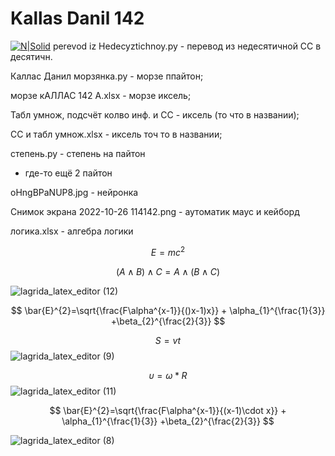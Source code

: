 # Kallas Danil 142
[![N|Solid](https://www.meteorologiaenred.com/wp-content/uploads/2021/07/mar-caribe.jpg)](https://pythonru.com/)
perevod iz Hedecyztichnoy.py - перевод из недесятичной СС в десятичн.

Каллас Данил морзянка.py - морзе ппайтон;

морзе кАЛЛАС 142 А.xlsx - морзе иксель;  

Табл умнож, подсчёт колво инф. и СС - иксель (то что в названии);

СС и табл умнож.xlsx - иксель точ то в названии;

cтепень.py - cтепень на пайтон

- где-то ещё 2 пайтон

oHngBPaNUP8.jpg - нейронка

Снимок экрана 2022-10-26 114142.png - аутоматик маус и кейборд

логика.xlsx - алгебра логики

$$ E=mc^2 $$

$$ (A\wedge B)\wedge C = A \wedge (B \wedge C) $$

![lagrida_latex_editor (12)](https://user-images.githubusercontent.com/114554646/200735667-df152559-df26-44c0-b7ee-182ade37c377.png)

$$ \bar{E}^{2}=\sqrt{\frac{F\alpha^{x-1}}{()x-1)x}} + \alpha_{1}^{\frac{1}{3}} +\beta_{2}^{\frac{2}{3}} $$



$$ S=vt $$
![lagrida_latex_editor (9)](https://user-images.githubusercontent.com/114554646/200734999-9d7ae14c-ca0b-4a74-a79a-a583f5b71e4a.png)

$$ \upsilon=\omega *R $$
![lagrida_latex_editor (11)](https://user-images.githubusercontent.com/114554646/200735405-4411bb22-abf8-448f-974f-e1ee85d2edc2.png)


$$ \bar{E}^{2}=\sqrt{\frac{F\alpha^{x-1}}{(x-1)\cdot x}} + \alpha_{1}^{\frac{1}{3}} +\beta_{2}^{\frac{2}{3}} $$

![lagrida_latex_editor (8)](https://user-images.githubusercontent.com/114554646/200738164-ebaa3836-ac12-40d9-b029-657e9ca51d25.png)


